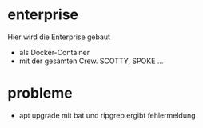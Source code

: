 # enterprise

Hier wird die Enterprise gebaut

* als Docker-Container
* mit der gesamten Crew. SCOTTY, SPOKE ...

# probleme

* apt upgrade mit bat und ripgrep ergibt fehlermeldung
